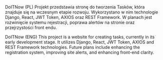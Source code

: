 DoITNow (PL)
Projekt przedstawia stronę do tworzenia Tasków, która znajduje się na wczesnym etapie rozwoju. Wykorzystano w nim technologie Django, React, JWT Token, AXIOS oraz REST Framework. W planach jest rozwinięcie systemu rejestracji, poprawa alertów na stronie oraz przejrzystości front endu.

DoITNow (ENG)
This project is a website for creating tasks, currently in its early development stage. It utilizes Django, React, JWT Token, AXIOS and REST Framework technologies. Future plans include enhancing the registration system, improving site alerts, and enhancing front-end clarity.

